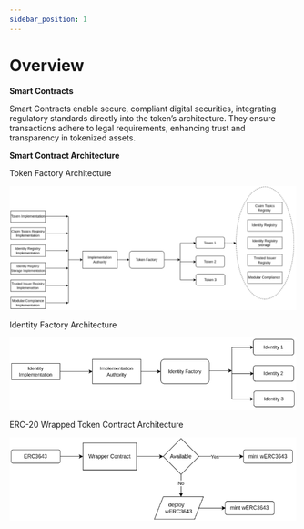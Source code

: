 ```yaml
---
sidebar_position: 1
---
```


# Overview
**Smart Contracts**

Smart Contracts enable secure, compliant digital securities, integrating regulatory standards directly into the token’s architecture. They ensure transactions adhere to legal requirements, enhancing trust and transparency in tokenized assets.

**Smart Contract Architecture**

Token Factory Architecture

![token-factory-architecture](./images/token-factory-architecture.png)

Identity Factory Architecture

![identity-factory-architecture](./images/identity-factory-architecture.png)

ERC-20 Wrapped Token Contract Architecture

![erc20-wrapped-token-contract-architecture](./images/erc20-wrapped-token-contract-architecture.png)